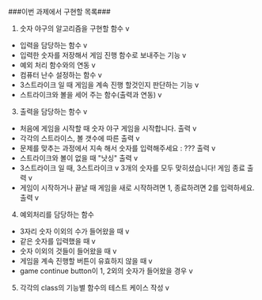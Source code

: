 ###이번 과제에서 구현할 목록###
1. 숫자 야구의 알고리즘을 구현할 함수 v
- 입력을 담당하는 함수 v
- 입력한 숫자를 저장해서 게임 진행 함수로 보내주는 기능 v
- 예외 처리 함수와의 연동 v
- 컴퓨터 난수 설정하는 함수 v
- 3스트라이크 일 때 게임을 계속 진행 할것인지 판단하는 기능 v
- 스트라이크와 볼을 세어 주는 함수(출력과 연동) v 
3. 출력을 담당하는 함수 v
- 처음에 게임을 시작할 때 숫자 야구 게임을 시작합니다. 출력 v
- 각각의 스트라이스, 볼 갯수에 따른 출력 v
- 문제를 맞추는 과정에서 지속 해서 숫자를 입력해주세요 : ??? 출력 v
- 스트라이크와 볼이 없을 때 "낫싱" 출력 v
- 3스트라이크 일 때, 3스트라이크 v
  3개의 숫자를 모두 맞히셨습니다! 게임 종료 출력 v
- 게임이 시작하거나 끝날 때 게임을 새로 시작하려면 1, 종료하려면 2를 입력하세요. 출력 v
4. 예외처리를 담당하는 함수
- 3자리 숫자 이외의 수가 들어왔을 때 v
- 같은 숫자를 입력했을 때 v
- 숫자 이외의 것들이 들어왔을 때 v
- 게임을 계속 진행할 버튼이 유효하지 않을 때 v 
- game continue button이 1, 2외의 숫자가 들어왔을 경우 v
5. 각각의 class의 기능별 함수의 테스트 케이스 작성 v 